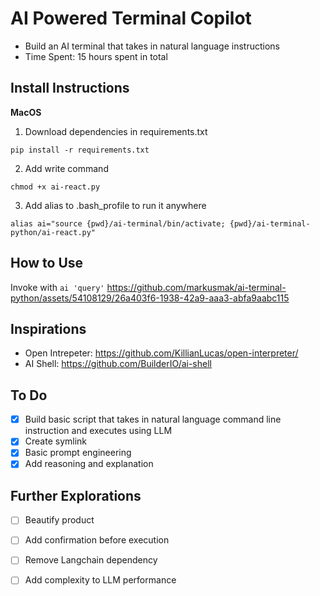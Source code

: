 # AI Powered Terminal Copilot
- Build an AI terminal that takes in natural language instructions
- Time Spent: 15 hours spent in total

## Install Instructions

**MacOS**
1. Download dependencies in requirements.txt
```
pip install -r requirements.txt
```

2. Add write command
```
chmod +x ai-react.py
```

3. Add alias to .bash_profile to run it anywhere
```
alias ai="source {pwd}/ai-terminal/bin/activate; {pwd}/ai-terminal-python/ai-react.py"
```

## How to Use
Invoke with `ai 'query'`
https://github.com/markusmak/ai-terminal-python/assets/54108129/26a403f6-1938-42a9-aaa3-abfa9aabc115

## Inspirations
- Open Intrepeter: https://github.com/KillianLucas/open-interpreter/
- AI Shell: https://github.com/BuilderIO/ai-shell

## To Do
- [x] Build basic script that takes in natural language command line instruction and executes using LLM 
- [x] Create symlink
- [x] Basic prompt engineering
- [x] Add reasoning and explanation

## Further Explorations
- [ ] Beautify product
- [ ] Add confirmation before execution
- [ ] Remove Langchain dependency 
- [ ] Add complexity to LLM performance



